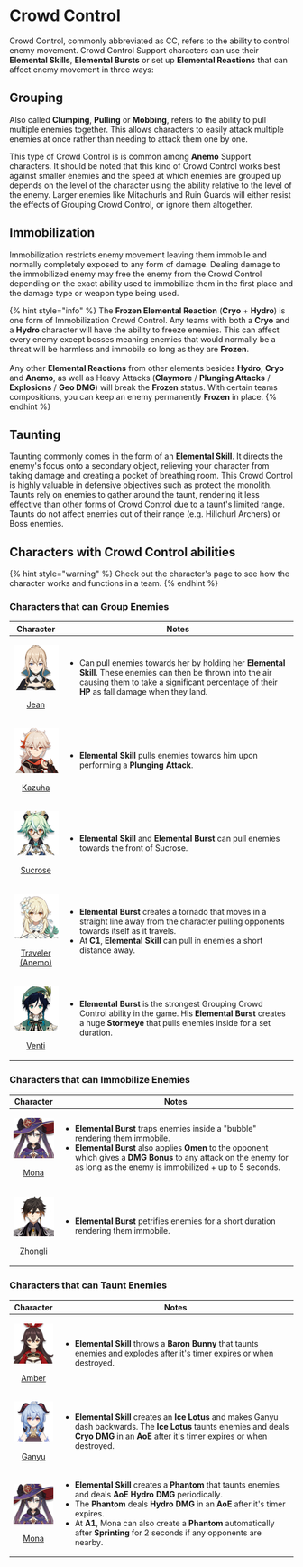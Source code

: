 # Crowd Control

Crowd Control, commonly abbreviated as CC, refers to the ability to control enemy movement. Crowd Control Support characters can use their **Elemental Skills**, **Elemental Bursts** or set up **Elemental Reactions** that can affect enemy movement in three ways:

## Grouping

Also called **Clumping**, **Pulling** or **Mobbing**, refers to the ability to pull multiple enemies together. This allows characters to easily attack multiple enemies at once rather than needing to attack them one by one.

This type of Crowd Control is is common among **Anemo** Support characters. It should be noted that this kind of Crowd Control works best against smaller enemies and the speed at which enemies are grouped up depends on the level of the character using the ability relative to the level of the enemy. Larger enemies like Mitachurls and Ruin Guards will either resist the effects of Grouping Crowd Control, or ignore them altogether.

## Immobilization

Immobilization restricts enemy movement leaving them immobile and normally completely exposed to any form of damage. Dealing damage to the immobilized enemy may free the enemy from the Crowd Control depending on the exact ability used to immobilize them in the first place and the damage type or weapon type being used.

{% hint style="info" %}
The **Frozen Elemental Reaction** (**Cryo** + **Hydro**) is one form of Immobilization Crowd Control. Any teams with both a **Cryo** and a **Hydro** character will have the ability to freeze enemies. This can affect every enemy except bosses meaning enemies that would normally be a threat will be harmless and immobile so long as they are **Frozen**.\
\
Any other **Elemental Reactions** from other elements besides **Hydro**, **Cryo** and **Anemo**, as well as Heavy Attacks (**Claymore** / **Plunging Attacks** / **Explosions** / **Geo DMG**) will break the **Frozen** status. With certain teams compositions, you can keep an enemy permanently **Frozen** in place.
{% endhint %}

## Taunting <a href="#taunt" id="taunt"></a>

Taunting commonly comes in the form of an **Elemental Skill**. It directs the enemy's focus onto a secondary object, relieving your character from taking damage and creating a pocket of breathing room. This Crowd Control is highly valuable in defensive objectives such as protect the monolith. Taunts rely on enemies to gather around the taunt, rendering it less effective than other forms of Crowd Control due to a taunt's limited range. Taunts do not affect enemies out of their range (e.g. Hilichurl Archers) or Boss enemies.

## Characters with Crowd Control abilities

{% hint style="warning" %}
Check out the character's page to see how the character works and functions in a team.
{% endhint %}

### Characters that can Group Enemies

|                                                                                      Character                                                                                      | Notes                                                                                                                                                                                                                                                                                  |
| :---------------------------------------------------------------------------------------------------------------------------------------------------------------------------------: | -------------------------------------------------------------------------------------------------------------------------------------------------------------------------------------------------------------------------------------------------------------------------------------- |
|                 <p><img src="../../.gitbook/assets/ui_avataricon_jean.png" alt="" data-size="original"></p><p><a href="../../characters/anemo/jean.md">Jean</a></p>                 | <ul><li>Can pull enemies towards her by holding her <strong>Elemental Skill</strong>. These enemies can then be thrown into the air causing them to take a significant percentage of their <strong>HP</strong> as fall damage when they land.</li></ul>                                |
|              <p><img src="../../.gitbook/assets/ui_avataricon_kazuha.png" alt="" data-size="original"></p><p><a href="../../characters/anemo/kazuha.md">Kazuha</a></p>              | <ul><li><strong>Elemental Skill</strong> pulls enemies towards him upon performing a <strong>Plunging Attack</strong>.</li></ul>                                                                                                                                                       |
|             <p><img src="../../.gitbook/assets/ui_avataricon_sucrose.png" alt="" data-size="original"></p><p><a href="../../characters/anemo/sucrose.md">Sucrose</a></p>            | <ul><li><strong>Elemental Skill</strong> and <strong>Elemental Burst</strong> can pull enemies towards the front of Sucrose.</li></ul>                                                                                                                                                 |
| <p><img src="../../.gitbook/assets/ui_avataricon_traveler_anemo.png" alt="" data-size="original"></p><p><a href="../../characters/anemo/traveler-anemo.md">Traveler (Anemo)</a></p> | <ul><li><strong>Elemental Burst</strong> creates a tornado that moves in a straight line away from the character pulling opponents towards itself as it travels.</li><li>At <strong>C1</strong>, <strong>Elemental Skill</strong> can pull in enemies a short distance away.</li></ul> |
|                <p><img src="../../.gitbook/assets/ui_avataricon_venti.png" alt="" data-size="original"></p><p><a href="../../characters/anemo/venti.md">Venti</a></p>               | <ul><li><strong>Elemental Burst</strong> is the strongest Grouping Crowd Control ability in the game. His <strong>Elemental Burst</strong> creates a huge <strong>Stormeye</strong> that pulls enemies inside for a set duration.</li></ul>                                            |

### Characters that can Immobilize Enemies

|                                                                          Character                                                                         | Notes                                                                                                                                                                                                                                                                                                                                  |
| :--------------------------------------------------------------------------------------------------------------------------------------------------------: | -------------------------------------------------------------------------------------------------------------------------------------------------------------------------------------------------------------------------------------------------------------------------------------------------------------------------------------- |
|     <p><img src="../../.gitbook/assets/ui_avataricon_mona.png" alt="" data-size="original"></p><p><a href="../../characters/hydro/mona.md">Mona</a></p>    | <ul><li><strong>Elemental Burst</strong> traps enemies inside a "bubble" rendering them immobile.</li><li><strong>Elemental Burst</strong> also applies <strong>Omen</strong> to the opponent which gives a <strong>DMG Bonus</strong> to any attack on the enemy for as long as the enemy is immobilized + up to 5 seconds.</li></ul> |
| <p><img src="../../.gitbook/assets/ui_avataricon_zhongli.png" alt="" data-size="original"></p><p><a href="../../characters/geo/zhongli.md">Zhongli</a></p> | <ul><li><strong>Elemental Burst</strong> petrifies enemies for a short duration rendering them immobile.</li></ul>                                                                                                                                                                                                                     |

### Characters that can Taunt Enemies

|                                                                                   Character                                                                                   | Notes                                                                                                                                                                                                                                                                                                                                                                                                                                                                 |
| :---------------------------------------------------------------------------------------------------------------------------------------------------------------------------: | --------------------------------------------------------------------------------------------------------------------------------------------------------------------------------------------------------------------------------------------------------------------------------------------------------------------------------------------------------------------------------------------------------------------------------------------------------------------- |
| <p><a href="../../characters/pyro/amber.md"><img src="../../.gitbook/assets/ui_avataricon_amber.png" alt=""></a></p><p><a href="../../characters/pyro/amber.md">Amber</a></p> | <ul><li><strong>Elemental Skill</strong> throws a <strong>Baron Bunny</strong> that taunts enemies and explodes after it's timer expires or when destroyed.</li></ul>                                                                                                                                                                                                                                                                                                 |
| <p><a href="../../characters/cryo/ganyu.md"><img src="../../.gitbook/assets/ui_avataricon_ganyu.png" alt=""></a></p><p><a href="../../characters/cryo/ganyu.md">Ganyu</a></p> | <ul><li><strong>Elemental Skill</strong> creates an <strong>Ice Lotus</strong> and makes Ganyu dash backwards. The <strong>Ice Lotus</strong> taunts enemies and deals <strong>Cryo DMG</strong> in an <strong>AoE</strong> after it's timer expires or when destroyed.</li></ul>                                                                                                                                                                                     |
|  <p><a href="../../characters/hydro/mona.md"><img src="../../.gitbook/assets/ui_avataricon_mona.png" alt=""></a></p><p><a href="../../characters/hydro/mona.md">Mona</a></p>  | <ul><li><strong>Elemental Skill</strong> creates a <strong>Phantom</strong> that taunts enemies and deals <strong>AoE Hydro DMG</strong> periodically.</li><li>The <strong>Phantom</strong> deals <strong>Hydro DMG</strong> in an <strong>AoE</strong> after it's timer expires.</li><li>At <strong>A1</strong>, Mona can also create a <strong>Phantom</strong> automatically after <strong>Sprinting</strong> for 2 seconds if any opponents are nearby.</li></ul> |
